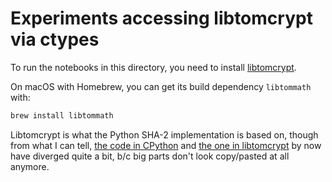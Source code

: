 # Experiments accessing libtomcrypt via ctypes

To run the notebooks in this directory, you need to install [libtomcrypt](https://github.com/libtom/libtomcrypt).

On macOS with Homebrew, you can get its build dependency `libtommath` with:

```bash
brew install libtommath
```

Libtomcrypt is what the Python SHA-2 implementation is based on, though from what I can tell, [the code in CPython](https://github.com/python/cpython/blob/master/Modules/sha256module.c) and [the one in libtomcrypt](https://github.com/libtom/libtomcrypt/blob/develop/src/hashes/sha2/sha256.c) by now have diverged quite a bit, b/c big parts don't look copy/pasted at all anymore.
